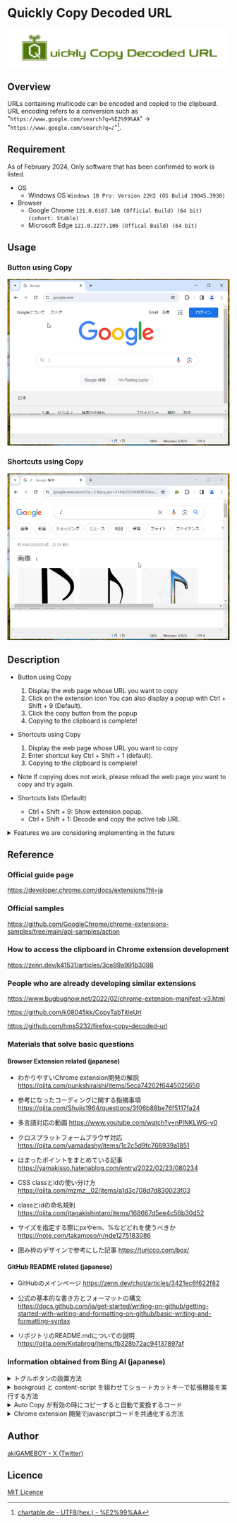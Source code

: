 # Quickly Copy Decoded URL

<img alt="Logo - Quickly Copy Decoded URL" src="https://github.com/akiGAMEBOY/Chrome-Ext_QuicklyCopyDecodedURL/blob/main/quickly-copy-decoded-url/images/qc-logo_600.png" width="600">

## Overview

URLs containing multicode can be encoded and copied to the clipboard.
URL encoding refers to a conversion such as "`https://www.google.com/search?q=%E2%99%AA`" → "`https://www.google.com/search?q=♪`"[^1].

[^1]: [chartable.de - UTF8(hex.) - %E2%99%AA](https://www.utf8-chartable.de/unicode-utf8-table.pl?start=9728&number=128&names=-#:~:text=e2%2099%20aa)

## Requirement

As of February 2024, Only software that has been confirmed to work is listed.

- OS
    - Windows OS
        `Windows 10 Pro: Version 22H2 (OS Bulid 19045.3930)`
- Browser
    - Google Chrome
        `121.0.6167.140 (Official Build) (64 bit) (cohort: Stable)`
    - Microsoft Edge
        `121.0.2277.106 (Offical Build) (64 bit)`

## Usage

### Button using Copy

![Animation image: Button using Copy - Quickly Copy Decoded URL](https://github.com/akiGAMEBOY/Chrome-Ext_QuicklyCopyDecodedURL/blob/main/quickly-copy-decoded-url/images/copy-manual.gif)

### Shortcuts using Copy

![Animation image: Shortcuts using Copy - Quickly Copy Decoded URL](https://github.com/akiGAMEBOY/Chrome-Ext_QuicklyCopyDecodedURL/blob/main/quickly-copy-decoded-url/images/copy-shortcuts.gif)


## Description

- Button using Copy
    1. Display the web page whose URL you want to copy
    1. Click on the extension icon
        You can also display a popup with Ctrl + Shift + 9 (Default).
    1. Click the copy button from the popup
    1. Copying to the clipboard is complete!

- Shortcuts using Copy
    1. Display the web page whose URL you want to copy
    1. Enter shortcut key
        Ctrl + Shift + 1 (default).
    1. Copying to the clipboard is complete!

- Note
    If copying does not work, please reload the web page you want to copy and try again. 

- Shortcuts lists (Default)
    - Ctrl + Shift + 9: Show extension popup.
    - Ctrl + Shift + 1: Decode and copy the active tab URL.

<details>
<summary>Features we are considering implementing in the future</summary>

- Auto copy function
    Detects when a regular copy command (Ctrl+C) is executed, such as by watching the clipboard for changes.
    A feature that automatically decodes and replaces the clipboard contents if it is determined to be a URL.
    I would like to be able to enable/disable this feature in settings.
    You can change the settings by placing a toggle button in Popup.html. Also, if possible, I would like to be able to switch settings using shortcut keys.
- Allow extensions to be copied by clicking their icon
    As of February 2024, clicking the extension icon displays a popup (popup.html), and clicking the copy button within the popup copies it.
    In the future, we believe it will be even more convenient to be able to click on the extension's icon and perform the copy process immediately without displaying a popup.

    However, due to the specifications of the extension, it seems that it is not possible to display a pop-up when clicking the icon and perform copy processing at the same time.
    If you want to copy the icon on click, remove the `default_popup` item in manifest.json and add the code that runs when the extension icon is clicked (`chrome.action.onClicked.addListener`) to must be added.

    At this time, we are focusing on the extensibility of our extensions, so we believe that pop-up display is essential, and this feature is a low priority.

    [Reference: stackoverflow.com - Extension icon click event not working manifest version 3](https://stackoverflow.com/questions/77796331/extension-icon-click-event-not-working-manifest-version-3)

- Implementation of Google Analytics
    Google Analytics is essential for analyzing how your extension is used.
    The analysis results can also be used as material for considering functions, such as improving functions or abolishing infrequently used functions.
    
    Note: It is necessary to clearly state the privacy policy before implementation.

- Add language
    As of February 2024, only two languages are supported: Japanese and English.
    I would like to give priority to countries that use multi-code keyboard input.

- Introduction of option screen
    After implementing the option screen, I would like to create the following setting items.
    - Auto copy function settings
    - Allow copying with extension icon depending on settings
        To implement it, as mentioned above, `chrome.action.onClicked.addListener` needs to be set in background.js.
        It might be useful if you could choose between displaying popup.html, copying it, or doing both depending on the settings (feasibility is unknown).
    - I want to change the copy format
        As of February 2024, the specification is to copy only the URL, but I would like to be able to change the following three patterns.
        - URL only (current spec)
        - Title and URL in markdown format `[title](url)`
        - Specify title and URL with delimiter `titile:url` etc.
    - Memo: How to implement options is as follows.

        ```diff json:Excerpt from manifest.json
        "permissions": [
            "storage",
            "clipboardWrite",
            "tabs",
            "alarms"
        ],
        "action": {
            "default_title": "__MSG_extTitle__",
            "default_popup": "popups/popup.html",
            "default_icon": {
            "32": "icons/32.png",
            "72": "icons/72.png",
            "128": "icons/128.png",
            "512": "icons/512.png"
            }
        },
        +  "options_page": "/options/options.html", ← 追加
        "commands": {
            "_execute_action": {
            "suggested_key": {
                "default": "Ctrl+Shift+9",
                "mac": "MacCtrl+Shift+9"
            },
            "description": "View Option."
            },
        ```

- Introducing dark mode
    This can probably be achieved by implementing code like the one below.
    Because it is necessary to adjust the background color and text color of individual objects by looking at the overall color,
    It seems like it will take a surprisingly long time.

    ```javascript:popup.js
    // Load
    window.onload = () => {
        // Get dark mode settings
        const isDarkMode = window.matchMedia('(prefers-color-scheme: dark)').matches;
        
        if (isDarkMode) {
            // For dark mode
            document.body.style.backgroundColor = "black";
            // After that, change the font color of the text here.
        } else {
            // Not dark mode
            document.body.style.backgroundColor = "white";
            // After that, change the font color of the text here.
        }
    }
    ```

- I want to change the extension icon depending on the copy mode.
    For example, use the following two patterns. In addition, when the extension itself is disabled, the icon changes to gray according to the specifications, so no special measures are required.
    - If the entire icon is green: Auto copy function is on
    - If only the border of the icon is green and the inside is transparent: Auto copy function is off

</details>

## Reference

### Official guide page

https://developer.chrome.com/docs/extensions?hl=ja

### Official samples

https://github.com/GoogleChrome/chrome-extensions-samples/tree/main/api-samples/action

### How to access the clipboard in Chrome extension  development

https://zenn.dev/k41531/articles/3ce99a991b3098

### People who are already developing similar extensions

https://www.bugbugnow.net/2022/02/chrome-extension-manifest-v3.html

https://github.com/k08045kk/CopyTabTitleUrl

https://github.com/hms5232/firefox-copy-decoded-url

### Materials that solve basic questions

#### Browser Extension related (japanese)

- わかりやすいChrome extension開発の解説
    https://qiita.com/punkshiraishi/items/5eca74202f6445025650

- 参考になったコーディングに関する指摘事項
    https://qiita.com/Shujis1964/questions/3f06b88be76f5117fa24

- 多言語対応の動画
    https://www.youtube.com/watch?v=nPINKLWG-y0

- クロスプラットフォームブラウザ対応
    https://qiita.com/yamadashy/items/1c2c5d9fc766939a1851

- はまったポイントをまとめている記事
    https://yamakisso.hatenablog.com/entry/2022/02/23/080234

- CSS classとidの使い分け方
    https://qiita.com/mzmz__02/items/a1d3c708d7d830023f03

- classとidの命名規則
    https://qiita.com/itagakishintaro/items/168667d5ee4c56b30d52

- サイズを指定する際にpxやem、%などどれを使うべきか
    https://note.com/takamoso/n/nde1275183086

- 囲み枠のデザインで参考にした記事
    https://turicco.com/box/

#### GitHub README related (japanese)

- GitHubのメインページ
    https://zenn.dev/chot/articles/3421ec6f622f82

- 公式の基本的な書き方とフォーマットの構文
    https://docs.github.com/ja/get-started/writing-on-github/getting-started-with-writing-and-formatting-on-github/basic-writing-and-formatting-syntax

- リポジトリのREADME.mdについての説明
    https://qiita.com/Kotabrog/items/fb328b72ac94137897af

### Information obtained from Bing AI (japanese)

<details>
<summary>トグルボタンの設置方法</summary>

> ❓ Bing AIに聞く
> 
> Chromeの拡張機能の開発で下記の要件を満たしているソースコードを提供してください。
> ・トグルボタンを設置
> ・トグルボタンでBoolean型の設定情報を保持可能
> ・manifest_versionは「3」で作成
> ・HTMLやJavascript、cssはわけてソースコードを生成
-----
> ✅ Bing AIの回答
> 
> こんにちは、これはBingです。Chromeの拡張機能の開発に関するお手伝いができると嬉しいです。😊
> 
> ご要件に沿って、トグルボタンでBoolean型の設定情報を保持できるChromeの拡張機能のソースコードを生成しました。manifest_versionは「3」に設定し、HTMLやJavascript、cssは別々のファイルに分けました。ソースコードは以下の通りです。
> 
> ```html
> <!-- popup.html -->
> <body>
>   <button id="toggle"></button>
>   <script src="popup.js"></script>
> </body>
> ```
> 
> ```css
> /* style.css */
> #toggle {
>   width: 100px;
>   height: 50px;
>   border: none;
>   border-radius: 25px;
>   background-color: #ccc;
> }
> 
> #toggle.on {
>   background-color: #0f0;
> }
> 
> #toggle span {
>   display: block;
>   width: 40px;
>   height: 40px;
>   margin: 5px;
>   border-radius: 20px;
>   background-color: #fff;
>   transition: margin 0.3s;
> }
> 
> #toggle.on span {
>   margin-left: 55px;
> }
> ```
> 
> ```javascript
> // popup.js
> let enabled = false; // disabled by default
> let myButton = document.getElementById("toggle");
> 
> // set the initial state of the button
> chrome.storage.local.get("enabled", (data) => {
>   enabled = !!data.enabled;
>   myButton.classList.toggle("on", enabled);
> });
> 
> // toggle the state of the button
> myButton.onclick = () => {
>   enabled = !enabled;
>   myButton.classList.toggle("on", enabled);
>   chrome.storage.local.set({ enabled: enabled });
> };
> ```
> 
> ```json
> // manifest.json
> {
>   "name": "Toggle Extension",
>   "version": "1.0",
>   "manifest_version": 3,
>   "action": {
>     "default_icon": {
>       "16": "icon16.png",
>       "24": "icon24.png",
>       "32": "icon32.png"
>     },
>     "default_title": "Toggle Me",
>     "default_popup": "popup.html"
>   },
>   "background": {
>     "service_worker": "background.js"
>   },
>   "permissions": ["storage"]
> }
> ```
> 
> このソースコードは、[Stack Overflow](^1^)の回答¹を参考にしています。もっと詳しい情報やチュートリアルが必要な場合は、[Chrome for Developers](^2^)のサイト²や[DEV Community](^3^)の記事³、[Groovyweb](^4^)のブログ⁴などをご覧ください。
> 
> この回答はお役に立ちましたか？😊
> 
> ソース: Bing との会話 2024/1/23
> (1) Chrome Extension to show a toggle to enable/disable extension. https://stackoverflow.com/questions/54727978/chrome-extension-to-show-a-toggle-to-enable-disable-extension.
> (2) Chrome Extension to show a toggle to enable/disable extension. https://stackoverflow.com/questions/54727978/chrome-extension-to-show-a-toggle-to-enable-disable-extension.
> (3) chrome.action | API | Chrome for Developers. https://developer.chrome.com/docs/extensions/reference/api/action.
> (4) chrome.action | API | Chrome for Developers. https://developer.chrome.com/docs/extensions/reference/api/action.
> (5) How To Built A Chrome Extension - DEV Community. https://dev.to/yourdevguy/how-to-built-a-chrome-extension-k1a.
> (6) How To Built A Chrome Extension - DEV Community. https://dev.to/yourdevguy/how-to-built-a-chrome-extension-k1a.
> (7) Essential Guide For Chrome Extension Development in 2023 .... https://www.groovyweb.co/blog/chrome-extension-development-essential-guide/.
> (8) Essential Guide For Chrome Extension Development in 2023 .... https://www.groovyweb.co/blog/chrome-extension-development-essential-guide/.
　
> ❓ Bing AIに聞く
> 
> Chrome Extetionの開発で下記の要件を満たしたソースコードを提供してください。
> ・manifest_version が 3
> ・popup.htmlにトグルボタンを配置
> ・トグルボタンを保存
> ・各コードの正しいとされているコーディングルールに従う
-----
> ✅ Bing AIの回答
> 
> こんにちは、これはBingです。コードに関する質問にお答えします。😊
> 
> Chrome Extetionの開発でmanifest_version が 3でpopup.htmlにトグルボタンを配置し、トグルボタンを保存し、各コードの正しいとされているコーディングルールに従う方法は、以下のようになります。
> 
> まず、manifest.jsonファイルを作成します。このファイルでは、拡張機能の基本的な情報や機能を定義します。manifest_version は 3と指定します。また、actionキーでpopup.htmlを指定します。このファイルは、アイコンをクリックしたときに表示されるポップアップページです。permissionsキーで必要な権限を指定します。今回は、タブの情報やストレージのアクセスを行うためにtabs権限とstorage権限を指定します。¹
> 
> ```json
> {
>   "manifest_version": 3,
>   "name": "Toggle Button Extension",
>   "version": "1.0",
>   "description": "A simple extension that adds a toggle button to the popup page and saves its state.",
>   "action": {
>     "default_popup": "popup.html"
>   },
>   "permissions": [
>     "tabs",
>     "storage"
>   ]
> }
> ```
> 
> 次に、popup.htmlファイルを作成します。このファイルでは、ポップアップページの見た目や動作を定義します。トグルボタンは、inputタグのtype属性をcheckboxにして作成します。また、labelタグでトグルボタンの見た目をカスタマイズします。² さらに、scriptタグでpopup.jsファイルを読み込みます。このファイルでは、トグルボタンの状態を取得や保存を行います。
> 
> ```html
> <!DOCTYPE html>
> <html>
> <head>
>   <style>
>     /* トグルボタンの見た目をカスタマイズするCSS */
>     input[type=checkbox] {
>       display: none;
>     }
> 
>     label {
>       display: inline-block;
>       width: 60px;
>       height: 34px;
>       background: #ccc;
>       border-radius: 34px;
>       position: relative;
>       cursor: pointer;
>     }
> 
>     label:after {
>       content: "";
>       display: block;
>       width: 26px;
>       height: 26px;
>       background: #fff;
>       border-radius: 50%;
>       position: absolute;
>       top: 4px;
>       left: 4px;
>       transition: 0.3s;
>     }
> 
>     input:checked + label {
>       background: #66bb6a;
>     }
> 
>     input:checked + label:after {
>       left: 30px;
>     }
>   </style>
> </head>
> <body>
>   <h1>Toggle Button Extension</h1>
>   <p>This is a simple extension that adds a toggle button to the popup page and saves its state.</p>
>   <!-- トグルボタンを作成するHTML -->
>   <input type="checkbox" id="toggle-button">
>   <label for="toggle-button"></label>
>   <!-- トグルボタンの状態を取得や保存するJavaScript -->
>   <script src="popup.js"></script>
> </body>
> </html>
> ```
> 
> 最後に、popup.jsファイルを作成します。このファイルでは、トグルボタンの状態を取得や保存を行います。chrome.storage APIを使って、トグルボタンの状態をローカルストレージに保存します。³ また、トグルボタンの変更イベントを監視して、状態を更新します。さらに、タブの情報を取得して、トグルボタンの状態に応じて何らかの処理を行うこともできます。⁴
> 
> ```javascript
> // トグルボタンの要素を取得
> const toggleButton = document.getElementById("toggle-button");
> 
> // ポップアップページが読み込まれたときに、トグルボタンの状態をローカルストレージから取得
> chrome.storage.local.get("toggleState", (data) => {
>   // ローカルストレージに保存されている場合は、その値を反映
>   if (data.toggleState !== undefined) {
>     toggleButton.checked = data.toggleState;
>   }
>   // ローカルストレージに保存されていない場合は、デフォルト値を反映
>   else {
>     toggleButton.checked = false;
>   }
> });
> 
> // トグルボタンの変更イベントを監視
> toggleButton.addEventListener("change", () => {
>   // トグルボタンの状態をローカルストレージに保存
>   chrome.storage.local.set({ toggleState: toggleButton.checked });
>   // アクティブなタブの情報を取得
>   chrome.tabs.query({ active: true, currentWindow: true }, (tabs) => {
>     // トグルボタンの状態に応じて、何らかの処理を行う
>     if (toggleButton.checked) {
>       // 例えば、タブのタイトルとURLをアラートで表示する
>       alert(`タブのタイトル: ${tabs[0].title}\nタブのURL: ${tabs[0].url}`);
>     } else {
>       // 例えば、何もしない
>     }
>   });
> });
> ```
> 
> 以上で、manifest_version が 3でpopup.htmlにトグルボタンを配置し、トグルボタンを保存し、各コードの正しいとされているコーディングルールに従う方法のソースコードは完成です。このコードをzipファイルに圧縮して、Chromeの拡張機能管理ページで読み込むと、拡張機能が動作します。⁵
> 
> もし、このコードについてもっと詳しく知りたい場合は、以下のウェブサイトを参考にしてみてください。¹²³⁴⁵
> 
> 私は、このコードを改善したり、他の機能を追加したりすることもできます。それとも、他の質問がありますか？😊
> 
> ソース: Bing との会話 2024/1/26
> (1) Chrome の拡張機能を Manifest V3 に対応する | バグ取りの日々. https://www.bugbugnow.net/2022/02/chrome-extension-manifest-v3.html.
> (2) 自分の作ったChrome拡張をManifest Version 3に対応させる - Zenn. https://zenn.dev/satoshie/articles/aa62f01faddd84.
> (3) Chrome拡張機能を「Manifest V3」に対応する手順 | ソフトアンテナ. https://softantenna.com/blog/chrome-extension-manifest-v3/.
> (4) Chrome拡張機能の概要から公開まで(ManifestV3対応) ~概要編 .... https://zenn.dev/kumomomo/articles/c4b5b363cab8f0.
> (5) Chrome拡張機能 manifest.json Ver.3の書き方 #JavaScript - Qiita. https://qiita.com/shiro1212/items/12f0a767494a7b2ab0b3.
> (6) undefined. https://developer.chrome.com/docs/extensions/reference/offscreen/.
> (7) undefined. https://developer.chrome.com/blog/mv2-transition/.

</details>

<details>
<summary>backgroud と content-script を組わせてショートカットキーで拡張機能を実行する方法</summary>

>こんにちは、これはBingです。Chrome拡張機能の開発に興味があるのですね。😊
>
> Chrome拡張機能のmanifest_versionの「3」でbackgroundのservice_workerとcontent_scriptsを使いショートカットキーでクリップボードにコピーするソースコードを作成するには、以下の手順を参考にしてください。
>
>- manifest.jsonファイルを作成し、必要な設定を記述します。¹²³⁴⁵
>    - manifest_versionを3に設定します。
>    - name, version, description, iconsなどの基本情報を設定します。
>    - actionにdefault_iconとdefault_popupを設定します。default_iconは拡張機能のアイコンを、default_popupはアイコンをクリックしたときに表示されるポップアップのHTMLファイルを指定します。
>    - backgroundにservice_workerを設定します。service_workerはバックグラウンドで実行されるJavaScriptファイルを指定します。manifest_versionが3の場合、service_workerは1つのファイルだけ指定できます。
>    - content_scriptsにmatches, js, cssを設定します。matchesはコンテンツスクリプトが挿入されるページのパターンを、jsとcssは挿入されるJavaScriptファイルとCSSファイルを指定します。
>    - commandsにinject-scriptを設定します。inject-scriptはショートカットキーで実行されるコマンドを指定します。suggested_keyにはショートカットキーの組み合わせを、descriptionにはコマンドの説明を指定します。
>    - permissionsにclipboardWrite, activeTab, scriptingを設定します。clipboardWriteはクリップボードに書き込む権限を、activeTabはアクティブなタブにアクセスする権限を、scriptingはタブにスクリプトを注入する権限を指定します。
>    - host_permissionsに<all_urls>を設定します。<all_urls>は拡張機能がアクセスできるすべてのURLを指定します。
>- popup.htmlファイルを作成し、ポップアップの内容を記述します。¹²³⁴⁵
>    - HTMLの基本構造を記述します。
>    - headタグにmetaタグとtitleタグを記述します。metaタグは文字コードをUTF-8に設定します。titleタグはポップアップのタイトルを設定します。
>    - headタグにlinkタグを記述します。linkタグはポップアップのスタイルを指定するCSSファイルを読み込みます。
>    - bodyタグにh1タグとpタグを記述します。h1タグは拡張機能の名前を、pタグはショートカットキーの使い方を記述します。
>- popup.cssファイルを作成し、ポップアップのスタイルを記述します。¹²³⁴⁵
>    - bodyタグにフォントファミリーとマージンを設定します。
>    - h1タグに色を設定します。
>    - pタグにフォントサイズを設定します。
>- background.jsファイルを作成し、バックグラウンドで実行されるスクリプトを記述します。¹²³⁴⁵
>    - chrome.commands.onCommand.addListenerを使ってコマンドが実行されたときのイベントリスナーを登録します。コマンドの名前を引数に取ります。
>    - chrome.tabs.queryを使ってアクティブなタブと現在のウィンドウに一致するタブを取得します。コールバック関数にタブの配列を引数に取ります。
>    - 配列の最初の要素をアクティブなタブとして変数に代入します。
>    - アクティブなタブのタイトルとURLを変数に代入します。
>    - タイトルとURLをMarkdown形式で結合した文字列を変数に代入します。
>    - chrome.tabs.sendMessageを使ってアクティブなタブにメッセージを送ります。タブのIDとメッセージのオブジェクトを引数に取ります。メッセージのオブジェクトにはコマンドと文字列をプロパティに持たせます。
>    - promiseをキャッチしてエラーを処理します。
>- content-script.jsファイルを作成し、コンテンツスクリプトとして実行されるスクリプトを記述します。¹²³⁴⁵
>    - chrome.runtime.onMessage.addListenerを使ってバックグラウンドスクリプトからメッセージを受け取るイベントリスナーを登録します。メッセージのオブジェクトを引数に取ります。
>    - メッセージのオブジェクトから文字列を取り出します。
>    - document.createElementを使ってテキストエリアを作成します。テキストエリアのvalueに文字列を設定します。document.body.appendChildを使ってテキストエリアをドキュメントに追加します。
>    - textArea.selectを使ってテキストエリアを選択します。document.execCommandを使ってクリップボードにコピーします。
>    - document.body.removeChildを使ってテキストエリアをドキュメントから削除します。
>    - alertを使ってコピーしたことを通知します。
>
>これらのファイルを適切なフォルダに保存して、Chromeの拡張機能管理画面から読み込むと、拡張機能が動作するはずです。¹²³⁴⁵
>
>もし、Chrome拡張機能の開発に関する他の質問があれば、お気軽にお尋ねください。😊
>
>以下は、各ファイルのコードの例です。
>
>```html
><!-- popup.html -->
><!DOCTYPE html>
><html>
><head>
>  <meta charset="UTF-8">
>  <title>TitleURL Copier</title>
>  <link rel="stylesheet" href="popup.css">
></head>
><body>
>  <h1>TitleURL Copier</h1>
>  <p>Press Ctrl+Shift+Y (or Command+Shift+Y on Mac) to copy the title and URL of the current page to the clipboard in Markdown format.</p>
></body>
></html>
>```
>
>```css
>/* popup.css */
>body {
>  font-family: Arial, sans-serif;
>  margin: 10px;
>}
>
>h1 {
>  color: #3c78d8;
>}
>
>p {
>  font-size: 14px;
>}
>```
>
>```javascript
>// background.js
>chrome.commands.onCommand.addListener(function(command) {
>  chrome.tabs.query({active: true, currentWindow: true}, function(tabs) {
>    var activeTab = tabs [0];
>    var title = activeTab.title;
>    var url = activeTab.url;
>    var result = '[' + title + '](' + url + ')';
>    // Send a message to the content script
>    (async () => {
>      chrome.tabs.sendMessage(activeTab.id, {command: "copy", text: result})
>      // Catch any error
>      .catch(error => {
>        console.error(error);
>      });
>    })();
>  });
>});
>
>// content-script.js
>// Listen for messages from the background script
>chrome.runtime.onMessage.addListener(function(request) {
>  // Create a textarea with the text to copy
>  const textArea = document.createElement('textarea');
>  textArea.value = request.text;
>  document.body.appendChild(textArea);
>  // Select the textarea and copy to the clipboard
>  textArea.select();
>  document.execCommand('copy');
>  // Remove the textarea
>  document.body.removeChild(textArea);
>  alert('Copied the title and URL of the current page to the clipboard');
>});
>```
>
>```json
>// manifest.json
>{
>  "name": "TitleURL Copier",
>  "version": "1.0",
>  "manifest_version": 3,
>  "description": "Copies the URL and title of the current page to the clipboard in a specified format",
>  "icons": {
>    "16": "icon16.png",
>    "48": "icon48.png",
>    "128": "icon128.png"
>  },
>  "action": {
>    "default_icon": "popup16.png",
>    "default_popup": "popup.html"
>  },
>  "background": {
>    "service_worker": "background.js"
>  },
>  "content_scripts": [
>    {
>      "matches": ["<all_urls>"],
>      "js": ["content-script.js"]
>    }
>  ],
>  "commands": {
>    "inject-script": {
>      "suggested_key": {
>        "default": "Ctrl+Shift+Y",
>        "mac": "Command+Shift+Y"
>      },
>      "description": "Inject a script on the page"
>    }
>  },
>  "permissions": ["clipboardWrite","activeTab","scripting"],
>  "host_permissions": ["<all_urls>"]
>}
>```
>
>これらのコードを適切なフォルダに保存して、Chromeの拡張機能管理画面から読み込むと、拡張機能が動作するはずです。¹²³⁴⁵
>
>もし、Chrome拡張機能の開発に関する他の質問があれば、お気軽にお尋ねください。😊
>
>ソース: Bing との会話 2024/1/24
>(1) Chrome拡張機能 manifest.json Ver.3の書き方 #JavaScript - Qiita. https://qiita.com/shiro1212/items/12f0a767494a7b2ab0b3.
>(2) 自分の作ったChrome拡張をManifest Version 3に対応させる - Zenn. https://zenn.dev/satoshie/articles/aa62f01faddd84.
>(3) Chrome拡張機能を「Manifest V3」に対応する手順 | ソフトアンテナ. https://softantenna.com/blog/chrome-extension-manifest-v3/.
>(4) Chrome拡張機能のmanifestファイルをversion2からversion3へ .... https://blog.holyblue.jp/entry/2021/05/03/105010.
>(5) Chrome拡張機能の概要から公開まで(ManifestV3対応) ~概要編 .... https://zenn.dev/kumomomo/articles/c4b5b363cab8f0.
>(6) undefined. https://xxxxxxx.com/.
>(7) undefined. https://developer.chrome.com/extensions/declare_permissions.
>(8) undefined. https://developer.chrome.com/blog/mv2-transition/.

</details>

<details>
<summary>Auto Copy が有効の時にコピーすると自動で変換するコード</summary>

> ❓ Bing AIへの質問
> 
> 下記要件のChrome extensionのコードを提供してください。
> ・manifest_versionが3
> ・chrome.storage.localの設定情報を取得
> ・取得した設定情報が有効状態のとき、かつクリップボードの値が変更された事を契機にservice workerで実行
> ・service workerからクリップボードの値を受け取ったpopup.jsは値を変換してからクリップボードを書き換える
> ・コードは各ファイルにわけて提供
-----
> ✅ Bing AIの回答
> 
> こんにちは、これはBingです。Chrome extensionのコードを生成することができます。😊
> 
> あなたの要件に基づいて、以下のコードを提供します。コードはmanifest.json, background.js, popup.html, popup.jsの4つのファイルに分けられています。コードは参考文献¹²³⁴を参考にしています。
> 
> manifest.json
> ```json
> {
>   "manifest_version": 3,
>   "name": "Clipboard Extension",
>   "version": "1.0",
>   "description": "A Chrome extension that modifies the clipboard value",
>   "icons": {
>     "16": "icon16.png",
>     "48": "icon48.png",
>     "128": "icon128.png"
>   },
>   "action": {
>     "default_icon": "icon16.png",
>     "default_popup": "popup.html"
>   },
>   "background": {
>     "service_worker": "background.js"
>   },
>   "permissions": [
>     "storage",
>     "clipboardRead",
>     "clipboardWrite"
>   ],
>   "host_permissions": [
>     "<all_urls>"
>   ]
> }
> ```
> 
> background.js
> ```js
> // Listen for clipboard changes
> chrome.clipboard.onClipboardDataChanged.addListener(() => {
>   // Get the settings from chrome.storage.local
>   chrome.storage.local.get(["enabled", "transform"], (result) => {
>     // Check if the extension is enabled and the transform function is valid
>     if (result.enabled && typeof result.transform === "function") {
>       // Get the current clipboard value
>       chrome.clipboard.readText((text) => {
>         // Apply the transform function to the clipboard value
>         let newText = result.transform(text);
>         // Write the new value to the clipboard
>         chrome.clipboard.writeText(newText);
>         // Send a message to the popup.js with the old and new values
>         chrome.runtime.sendMessage({ oldText: text, newText: newText });
>       });
>     }
>   });
> });
> ```
> 
> popup.html
> ```html
> <html>
> <head>
>   <style>
>     body {
>       font-family: Arial, sans-serif;
>       width: 300px;
>       height: 200px;
>     }
>     #status {
>       color: green;
>       font-weight: bold;
>     }
>     #error {
>       color: red;
>       font-weight: bold;
>     }
>     #transform {
>       width: 280px;
>       height: 100px;
>     }
>   </style>
> </head>
> <body>
>   <h1>Clipboard Extension</h1>
>   <p>Enable or disable the extension:</p>
>   <input type="checkbox" id="enabled" checked>Enabled</input>
>   <p>Enter the transform function:</p>
>   <textarea id="transform">return text.toUpperCase();</textarea>
>   <p id="status"></p>
>   <p id="error"></p>
>   <script src="popup.js"></script>
> </body>
> </html>
> ```
> 
> popup.js
> ```js
> // Get the DOM elements
> let enabled = document.getElementById("enabled");
> let transform = document.getElementById("transform");
> let status = document.getElementById("status");
> let error = document.getElementById("error");
> 
> // Load the settings from chrome.storage.local
> chrome.storage.local.get(["enabled", "transform"], (result) => {
>   // Set the initial values of the checkbox and the textarea
>   enabled.checked = result.enabled;
>   transform.value = result.transform;
> });
> 
> // Listen for changes in the checkbox
> enabled.addEventListener("change", () => {
>   // Save the new value to chrome.storage.local
>   chrome.storage.local.set({ enabled: enabled.checked });
>   // Show a status message
>   status.textContent = "Extension " + (enabled.checked ? "enabled" : "disabled");
> });
> 
> // Listen for changes in the textarea
> transform.addEventListener("change", () => {
>   // Try to evaluate the transform function
>   try {
>     let func = new Function("text", transform.value);
>     // Save the new value to chrome.storage.local
>     chrome.storage.local.set({ transform: func });
>     // Show a status message
>     status.textContent = "Transform function updated";
>     // Clear any error message
>     error.textContent = "";
>   } catch (e) {
>     // Show an error message
>     error.textContent = "Invalid transform function: " + e.message;
>   }
> });
> 
> // Listen for messages from the background.js
> chrome.runtime.onMessage.addListener((message) => {
>   // Show a status message with the old and new clipboard values
>   status.textContent =
>     "Clipboard value changed from '" +
>     message.oldText +
>     "' to '" +
>     message.newText +
>     "'";
> });
> ```
> 
> ソース: Bing との会話 2024/1/26
> (1) Chrome拡張機能 manifest.json Ver.3の書き方 #JavaScript - Qiita. https://qiita.com/shiro1212/items/12f0a767494a7b2ab0b3.
> (2) [MV3] Chrome Extension 開発の教訓 #JavaScript - Qiita. https://qiita.com/ichitose/items/336bf5adb0fe3a985947.
> (3) Chrome拡張機能を「Manifest V3」に対応する手順 | ソフトアンテナ. https://softantenna.com/blog/chrome-extension-manifest-v3/.
> (4) Chrome拡張機能の概要から公開まで(ManifestV3対応) ~概要編 .... https://zenn.dev/kumomomo/articles/c4b5b363cab8f0.
> (5) undefined. https://xxxxxxx.com/.
> (6) undefined. https://developer.chrome.com/extensions/declare_permissions.
> (7) undefined. https://developer.chrome.com/docs/extensions/reference/action/.

</details>

<details>
<summary>Chrome extension 開発でjavascriptコードを共通化する方法</summary>

> ❓ Bing AIへの質問
> 
> Chrome extension 開発においてpopup.jsとcontent-script.js、background.jsそれぞれのjavascriptで共通で使用する関数の共通化する方法と使い方を実際のコードの具体例で教えて。
-----
> ✅ Bing AIの回答
> 
> こんにちは、これはBingです。Chrome extension 開発に関する質問をありがとうございます。😊
> 
> Chrome extension 開発では、popup.js, content-script.js, background.js などの異なるスクリプトファイルで共通で使用する関数を定義する方法はいくつかありますが、一般的な方法は以下のようなものです。
> 
> - 共通で使用する関数を別のスクリプトファイルにまとめて、それを各スクリプトファイルから読み込む
> - background.js で共通で使用する関数を定義して、それを他のスクリプトファイルから chrome.runtime.getBackgroundPage や chrome.runtime.sendMessage などのAPIを使って呼び出す
> 
> 具体的なコードの例を見てみましょう。
> 
> - 共通で使用する関数を別のスクリプトファイルにまとめて、それを各スクリプトファイルから読み込む
> 
> この方法では、例えば common.js というスクリプトファイルに共通で使用する関数を定義しておきます。例えば、以下のような関数です。
> 
> ```javascript
> // common.js
> 
> // 共通で使用する関数
> function hello(name) {
>   console.log("Hello, " + name);
> }
> ```
> 
> そして、このスクリプトファイルを popup.js や content-script.js などのスクリプトファイルから読み込んで使用します。読み込む方法は、manifest.json で js の配列に common.js を追加するか、HTMLファイルで script タグで common.js を指定するかのどちらかです。例えば、以下のようになります。
> 
> ```json
> // manifest.json
> 
> {
>   "manifest_version": 3,
>   "name": "Chrome extension sample",
>   "version": "1.0",
>   "content_scripts": [
>     {
>       "matches": ["<all_urls>"],
>       "js": ["common.js", "content-script.js"] // common.js を読み込む
>     }
>   ],
>   "action": {
>     "default_popup": "popup.html"
>   }
> }
> ```
> 
> ```html
> <!-- popup.html -->
> 
> <html>
>   <head>
>     <script src="common.js"></script> <!-- common.js を読み込む -->
>     <script src="popup.js"></script>
>   </head>
>   <body>
>     <button id="button">Click me</button>
>   </body>
> </html>
> ```
> 
> このようにして common.js を読み込んだら、popup.js や content-script.js などのスクリプトファイルで hello 関数を呼び出すことができます。例えば、以下のようになります。
> 
> ```javascript
> // popup.js
> 
> // ボタンがクリックされたら hello 関数を呼び出す
> document.getElementById("button").addEventListener("click", function() {
>   hello("popup"); // common.js で定義した関数を呼び出す
> });
> ```
> 
> ```javascript
> // content-script.js
> 
> // コンテンツスクリプトが実行されたら hello 関数を呼び出す
> hello("content-script"); // common.js で定義した関数を呼び出す
> ```
> 
> この方法の利点は、共通で使用する関数を一箇所にまとめることでコードの重複を避けられることや、各スクリプトファイルで直接関数を呼び出せることです。欠点は、共通で使用する関数が多くなると、読み込むスクリプトファイルが増えてパフォーマンスに影響する可能性があることや、スコープの衝突に注意する必要があることです。
> 
> - background.js で共通で使用する関数を定義して、それを他のスクリプトファイルから chrome.runtime.getBackgroundPage や chrome.runtime.sendMessage などのAPIを使って呼び出す
> 
> この方法では、background.js で共通で使用する関数を定義しておきます。例えば、以下のような関数です。
> 
> ```javascript
> // background.js
> 
> // 共通で使用する関数
> function hello(name, callback) {
>   callback("Hello, " + name);
> }
> ```
> 
> そして、この関数を popup.js や content-script.js などのスクリプトファイルから chrome.runtime.getBackgroundPage や chrome.runtime.sendMessage などのAPIを使って呼び出します。例えば、以下のようになります。
> 
> ```javascript
> // popup.js
> 
> // ボタンがクリックされたら background.js の hello 関数を呼び出す
> document.getElementById("button").addEventListener("click", function() {
>   // background.js の window オブジェクトを取得する
>   chrome.runtime.getBackgroundPage(function(bg) {
>     // hello 関数を呼び出してコールバック関数を渡す
>     bg.hello("popup", function(msg) {
>       // コールバック関数でメッセージを受け取る
>       console.log(msg); // Hello, popup
>     });
>   });
> });
> ```
> 
> ```javascript
> // content-script.js
> 
> // コンテンツスクリプトが実行されたら background.js の hello 関数を呼び出す
> // background.js にメッセージを送信する
> chrome.runtime.sendMessage({ name: "content-script" }, function(msg) {
>   // レスポンスを受け取る
>   console.log(msg); // Hello, content-script
> });
> 
> // background.js からメッセージを受け取るためのリスナーを登録する
> chrome.runtime.onMessage.addListener(function(request, sender, sendResponse) {
>   // hello 関数を呼び出してコールバック関数を渡す
>   hello(request.name, function(msg) {
>     // コールバック関数でメッセージを受け取ってレスポンスとして返す
>     sendResponse(msg);
>   });
>   // 非同期でレスポンスを返す場合は true を返す
>   return true;
> });
> ```
> 
> この方法の利点は、background.js が常に実行されているので、共通で使用する関数をいつでも呼び出せることや、スコープの衝突を気にしなくてよいことです。欠点は、関数の呼び出しにメッセージ通信のAPIを使う必要があることや、非同期処理に注意する必要があることです。
> 
> 以上が、Chrome extension 開発においてpopup.jsとcontent-script.js、background.jsそれぞれのjavascriptで共通で使用する関数の共通化する方法と使い方の実際のコードの具体例です。参考になれば幸いです。😊
> 
> もっと詳しく知りたい場合は、以下のリンクをご覧ください。
> 
> - [ChromeExtensionでポップアップからコンテンツへメッセージ連動させる #JavaScript](^1^) - Qiita
> - [Chrome Extension の作り方 (その2: Contents Script)](^2^) - Qiita
> - [Chrome extensionでbackground.jsからpopup.jsの関数を呼びたい](^3^) - Stack Overflow
> - [Chrome拡張でページ内のwindowオブジェクトを取得してpopupやbackgroundから使う](^4^) - Zenn
> 
> ソース: Bing との会話 2024/1/26
> (1) ChromeExtensionでポップアップからコンテンツへメッセージ連動さ .... https://qiita.com/fsd-tomo-yoshida/items/c200b6705d3626cc04f2.
> (2) Chrome Extension の作り方 (その2: Contents Script) - Qiita. https://qiita.com/sakaimo/items/6b7b464de4bdcad18802.
> (3) Chrome extensionでbackground.jsからpopup.jsの関数を呼び .... https://ja.stackoverflow.com/questions/19411/chrome-extension%e3%81%a7background-js%e3%81%8b%e3%82%89popup-js%e3%81%ae%e9%96%a2%e6%95%b0%e3%82%92%e5%91%bc%e3%81%b3%e3%81%9f%e3%81%84.
> (4) Chrome拡張でページ内のwindowオブジェクトを取得してpopupや .... https://zenn.dev/ellreka/articles/799632c02d1cb5.
> (5) undefined. https://www.google.com/.
> (6) undefined. http://example.com/.
</details>

## Author

[akiGAMEBOY - X (Twitter)](https://twitter.com/haretokidoki_x)

## Licence

[MIT Licence](https://github.com/akiGAMEBOY/Chrome-Ext_QuicklyCopyDecodedURL/blob/main/LICENSE)
